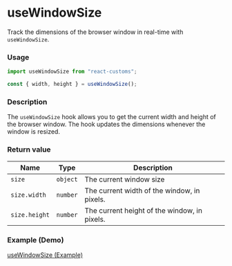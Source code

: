 # useWindowSize

Track the dimensions of the browser window in real-time with `useWindowSize`.

### Usage

```jsx
import useWindowSize from "react-customs";

const { width, height } = useWindowSize();
```

### Description

The `useWindowSize` hook allows you to get the current width and height of the browser window. The hook updates the dimensions whenever the window is resized.

### Return value

| Name          | Type     | Description                                  |
| ------------- | -------- | -------------------------------------------- |
| `size`        | `object` | The current window size                      |
| `size.width`  | `number` | The current width of the window, in pixels.  |
| `size.height` | `number` | The current height of the window, in pixels. |

### Example (Demo)

<a href="https://use-window-size.pages.dev/" target="_blank">useWindowSize (Example)</a>
